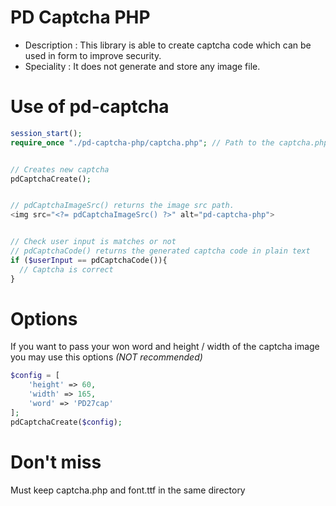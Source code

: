 # PD Captcha PHP

 * Description  : This library is able to create captcha code which can be used in form to improve security.
 * Speciality   : It does not generate and store any image file.
 
 # Use of pd-captcha
  
```php
session_start();
require_once "./pd-captcha-php/captcha.php"; // Path to the captcha.php


// Creates new captcha
pdCaptchaCreate(); 


// pdCaptchaImageSrc() returns the image src path.
<img src="<?= pdCaptchaImageSrc() ?>" alt="pd-captcha-php"> 


// Check user input is matches or not
// pdCaptchaCode() returns the generated captcha code in plain text
if ($userInput == pdCaptchaCode()){
  // Captcha is correct
}
```

# Options
If you want to pass your won word and height / width of the captcha image you may use this options _(NOT recommended)_
```php
$config = [
    'height' => 60,
    'width' => 165,
    'word' => 'PD27cap'
];
pdCaptchaCreate($config); 
```

# Don't miss
Must keep captcha.php and font.ttf in the same directory
